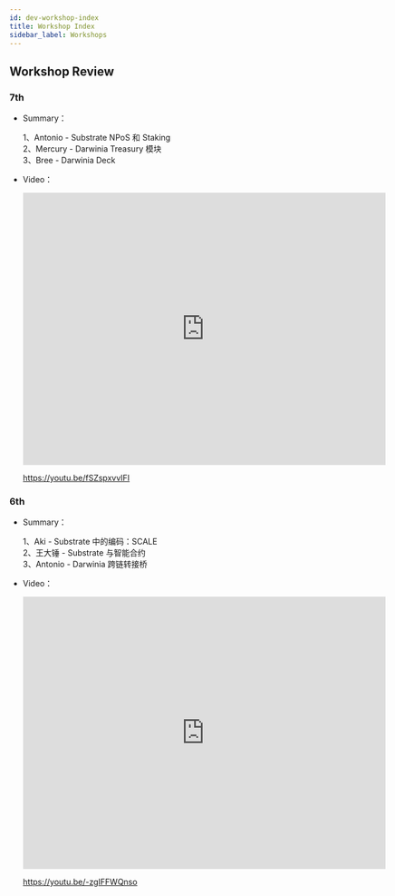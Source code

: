 ```yaml
---
id: dev-workshop-index
title: Workshop Index
sidebar_label: Workshops
---
```


## Workshop Review

### 7th

- Summary：

  1、Antonio - Substrate NPoS 和 Staking  
  2、Mercury - Darwinia Treasury 模块  
  3、Bree - Darwinia Deck

- Video：

  <iframe width="640" height="480" src="https://www.youtube.com/embed/fSZspxvvIFI" frameborder="0" allow="accelerometer; autoplay; encrypted-media; gyroscope; picture-in-picture" allowfullscreen></iframe>

  https://youtu.be/fSZspxvvIFI

### 6th

- Summary：

  1、Aki - Substrate 中的编码：SCALE  
  2、王大锤 - Substrate 与智能合约  
  3、Antonio - Darwinia 跨链转接桥

- Video：

  <iframe width="640" height="480" src="https://www.youtube.com/embed/-zgIFFWQnso" frameborder="0" allow="accelerometer; autoplay; encrypted-media; gyroscope; picture-in-picture" allowfullscreen></iframe>
  
  https://youtu.be/-zgIFFWQnso

